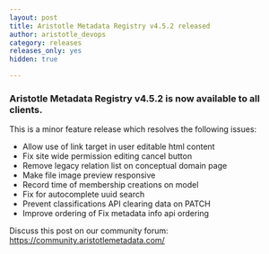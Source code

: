 ```yaml
---
layout: post
title: Aristotle Metadata Registry v4.5.2 released
author: aristotle_devops
category: releases
releases_only: yes
hidden: true

---
```


### Aristotle Metadata Registry v4.5.2 is now available to all clients.

This is a minor feature release which resolves the following issues:

- Allow use of link target in user editable html content
- Fix site wide permission editing cancel button
- Remove legacy relation list on conceptual domain page
- Make file image preview responsive
- Record time of membership creations on model
- Fix for autocomplete uuid search
- Prevent classifications API clearing data on PATCH
- Improve ordering of Fix metadata info api ordering

Discuss this post on our community forum: https://community.aristotlemetadata.com/

